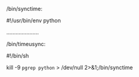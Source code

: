 /bin/synctime:

#!/usr/bin/env python

.....................

/bin/timeusync:

#!/bin/sh

kill -9 `pgrep python` > /dev/null 2>&1;/bin/synctime


